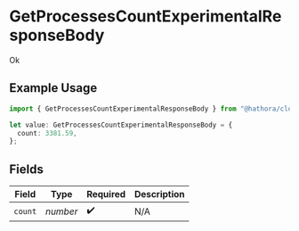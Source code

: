# GetProcessesCountExperimentalResponseBody

Ok

## Example Usage

```typescript
import { GetProcessesCountExperimentalResponseBody } from "@hathora/cloud-sdk-typescript/models/operations";

let value: GetProcessesCountExperimentalResponseBody = {
  count: 3381.59,
};
```

## Fields

| Field              | Type               | Required           | Description        |
| ------------------ | ------------------ | ------------------ | ------------------ |
| `count`            | *number*           | :heavy_check_mark: | N/A                |